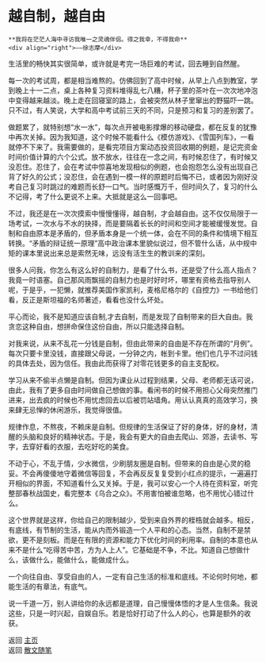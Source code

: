 # 越自制，越自由

```{tip} 
**我将在茫茫人海中寻访我唯一之灵魂伴侣。得之我幸，不得我命**       
<div align="right">——徐志摩</div>
```

生活里的畅快其实很简单，或许就是考完一场巨难的考试，回去睡到自然醒。

每一次的考试周，都是相当难熬的。仿佛回到了高中时候，从早上八点到教室，学到晚上十一二点，桌上各种复习资料堆得乱七八糟，杯子里的茶叶在一次次地冲泡中变得越来越淡。晚上走在回寝室的路上，会被突然从林子里窜出的野猫吓一跳。只不过，有人笑说，大学和高中考试前三天的不同，只是预习和复习的差别罢了。

做题累了，就特别想“水一水”，每次点开被电影撑爆的移动硬盘，都在反复的犹豫中再次关掉。因为我知道，这个时候不能看什么《模仿游戏》、《雪国列车》，一看就停不下来了。我需要做的，是看完项目方案动态投资回收期的例题，是记完资金时间价值计算的六个公式。放不放水，往往在一念之间，有时候忍住了，有时候又没忍住。忍住了，会在考试中惊喜地发现相似的例题，也会抱怨怎么没有出现自己背了好久的公式；没忍住，会在遇到一模一样的原题时后悔不已，或者因为刚好没考自己复习时跳过的难题而长舒一口气。当时感慨万千，但时间久了，复习的什么不记得，考了什么更说不上来。大抵就是这么一回事吧。

不过，我还是在一次次摸索中慢慢懂得，越自制，才会越自由。这不仅仅局限于一场考试，一次水与不水的抉择，而是要隔着长长的时间和空间才能被缓慢发觉。自制和自由原本是矛盾的，但矛盾本身是一个统一体，会在不同的条件和情境下相互转换。“矛盾的辩证统一原理”高中政治课本里貌似说过，但不管什么话，从中规中矩的课本里说出来总是索然无味，远没有活生生的教训来的深刻。

很多人问我，你怎么有这么好的自制力，是看了什么书，还是受了什么高人指点？我竟一时语塞。自己那风雨飘摇的自制力也是时好时坏，哪里有资格去指导别人呢，于是乎，一犯懒，就推荐美国作家凯利，麦格尼格尔的《自控力》一书给他们看，反正是斯坦福的名师著述，看看也没什么坏处。

平心而论，我不是知道应该自制,才去自制，而是发现了自制带来的巨大自由。我贪恋这种自由，想拼命保住这份自由，所以只能选择自制。

对我来说，从来不乱花一分钱是自制，但由此带来的自由是不存在所谓的“月例”。每次只要卡里没钱，直接跟父母说，一分钟之内，帐到卡里。他们也几乎不过问钱的具体去处，因为信任。我由此而获得了对零花钱更多的自主支配权。

学习从来不偷半点懒是自制。但因为课业从过程到结果，父母、老师都无话可说，由此，我有了更多自由时间做自己想做的事。看闲书的时候不用担心父母突然推门进来，出去疯的时候也不用忧虑回去以后被罚站墙角。用认认真真的高效学习，换来肆无忌惮的休闲游乐，我觉得很值。

规律作息，不熬夜，不赖床是自制。但规律的生活保证了好的身体，好的身材，清醒的头脑和良好的精神状态。于是，我会有更大的自由去爬山、郊游，去读书、写字，去穿好看的衣服，去吃好吃的美食。

不动于心，不乱于情，少水微信，少刷朋友圈是自制。但带来的自由是心灵的稳妥。不会再傻傻地守着微信等回复，不会再反反复复受到小红点的提示，一遍遍打开相似的界面，不知道看什么又关掉。于是，我可以安心一个人待在资料室，听完整部春秋战国史，看完整本《乌合之众》。不用害怕被谁忽略，也不用忧心错过什么。

这个世界就是这样，你给自己的限制越少，受到来自外界的桎梏就会越多。相反，有底线，有节制的生活，能从内而外锻造一个人平和的心态。当然，自制不是禁欲，更不是刻板。而是在有限的资源和能力下优化时间的利用率。自制的本意也从来不是什么“吃得苦中苦，方为人上人”。它基础是不争，不比。知道自己想做什么，该做什么，能做什么，能做成什么。

一个向往自由、享受自由的人，一定有自己生活的标准和底线。不论何时何地，都能生活的有章法，有底气。


说一千道一万，别人讲给你的永远都是道理，自己慢慢体悟的才是人生信条。我说这些，只是一时兴起，自娱自乐。若是恰好打动了什么人的心，也算是额外的收获。



返回 [主页](../../../intro.md)   
返回 [散文随笔](../../../posts/essaycollection.md)